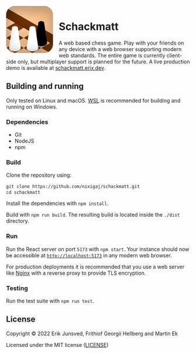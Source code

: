 <img align="left" alt="Project icon" src="icon.svg" height="128" style="margin-right: 1rem"/>

# Schackmatt

A web based chess game. Play with your friends on any device with a web browser supporting modern web standards. The entire game is currently client-side only, but multiplayer support is planned for the future. A live production demo is available at [schackmatt.erix.dev](https://schackmatt.erix.dev).

## Building and running
Only tested on Linux and macOS. [WSL](https://learn.microsoft.com/en-us/windows/wsl/install) is recommended for building and running on Windows.

### Dependencies
* Git
* NodeJS
* npm

### Build

Clone the repository using:
```
git clone https://github.com/nixigaj/schackmatt.git
cd schackmatt
```

Install the dependencies with `npm install`.

Build with `npm run build`. The resulting build is located inside the `./dist` directory.

### Run

Run the React server on port `5173` with `npm start`. Your instance should now be accessible at [`http://localhost:5173`](http://localhost:5173) in any modern web browser.

For production deployments it is recommended that you use a web server like [Nginx](https://nginx.org/) with a reverse proxy to provide TLS encryption.

### Testing
Run the test suite with `npm run test`.

## License
Copyright © 2022 Erik Junsved, Frithiof Georgii Hellberg and Martin Ek

Licensed under the MIT license ([LICENSE](LICENSE))
